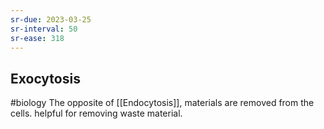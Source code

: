 ```yaml
---
sr-due: 2023-03-25
sr-interval: 50
sr-ease: 318
---
```

## Exocytosis
#biology 
The opposite of [[Endocytosis]], materials are removed from the cells.
helpful for removing waste material.
